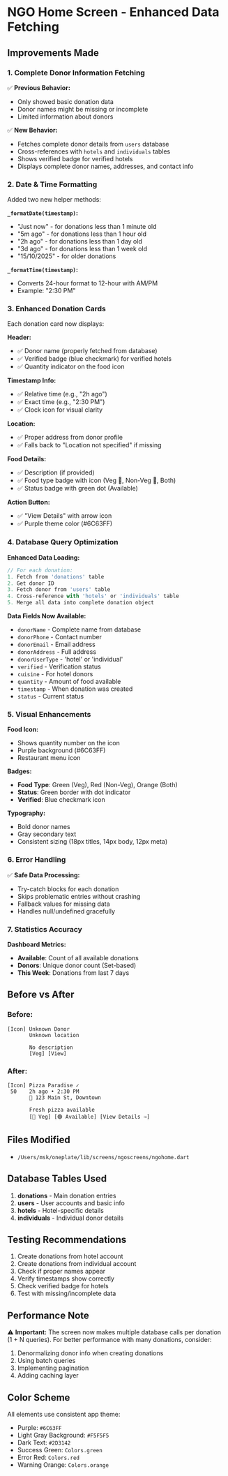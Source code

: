 # NGO Home Screen - Enhanced Data Fetching

## Improvements Made

### 1. **Complete Donor Information Fetching**

✅ **Previous Behavior:**
- Only showed basic donation data
- Donor names might be missing or incomplete
- Limited information about donors

✅ **New Behavior:**
- Fetches complete donor details from `users` database
- Cross-references with `hotels` and `individuals` tables
- Shows verified badge for verified hotels
- Displays complete donor names, addresses, and contact info

### 2. **Date & Time Formatting**

Added two new helper methods:

**`_formatDate(timestamp)`:**
- "Just now" - for donations less than 1 minute old
- "5m ago" - for donations less than 1 hour old
- "2h ago" - for donations less than 1 day old
- "3d ago" - for donations less than 1 week old
- "15/10/2025" - for older donations

**`_formatTime(timestamp)`:**
- Converts 24-hour format to 12-hour with AM/PM
- Example: "2:30 PM"

### 3. **Enhanced Donation Cards**

Each donation card now displays:

**Header:**
- ✅ Donor name (properly fetched from database)
- ✅ Verified badge (blue checkmark) for verified hotels
- ✅ Quantity indicator on the food icon

**Timestamp Info:**
- ✅ Relative time (e.g., "2h ago")
- ✅ Exact time (e.g., "2:30 PM")
- ✅ Clock icon for visual clarity

**Location:**
- ✅ Proper address from donor profile
- ✅ Falls back to "Location not specified" if missing

**Food Details:**
- ✅ Description (if provided)
- ✅ Food type badge with icon (Veg 🌱, Non-Veg 🍖, Both)
- ✅ Status badge with green dot (Available)

**Action Button:**
- ✅ "View Details" with arrow icon
- ✅ Purple theme color (#6C63FF)

### 4. **Database Query Optimization**

**Enhanced Data Loading:**
```dart
// For each donation:
1. Fetch from 'donations' table
2. Get donor ID
3. Fetch donor from 'users' table
4. Cross-reference with 'hotels' or 'individuals' table
5. Merge all data into complete donation object
```

**Data Fields Now Available:**
- `donorName` - Complete name from database
- `donorPhone` - Contact number
- `donorEmail` - Email address
- `donorAddress` - Full address
- `donorUserType` - 'hotel' or 'individual'
- `verified` - Verification status
- `cuisine` - For hotel donors
- `quantity` - Amount of food available
- `timestamp` - When donation was created
- `status` - Current status

### 5. **Visual Enhancements**

**Food Icon:**
- Shows quantity number on the icon
- Purple background (#6C63FF)
- Restaurant menu icon

**Badges:**
- **Food Type**: Green (Veg), Red (Non-Veg), Orange (Both)
- **Status**: Green border with dot indicator
- **Verified**: Blue checkmark icon

**Typography:**
- Bold donor names
- Gray secondary text
- Consistent sizing (18px titles, 14px body, 12px meta)

### 6. **Error Handling**

✅ **Safe Data Processing:**
- Try-catch blocks for each donation
- Skips problematic entries without crashing
- Fallback values for missing data
- Handles null/undefined gracefully

### 7. **Statistics Accuracy**

**Dashboard Metrics:**
- **Available**: Count of all available donations
- **Donors**: Unique donor count (Set-based)
- **This Week**: Donations from last 7 days

## Before vs After

### Before:
```
[Icon] Unknown Donor
       Unknown location
       
       No description
       [Veg] [View]
```

### After:
```
[Icon] Pizza Paradise ✓
 50    2h ago • 2:30 PM
       📍 123 Main St, Downtown
       
       Fresh pizza available
       [🌱 Veg] [🟢 Available] [View Details →]
```

## Files Modified

- `/Users/msk/oneplate/lib/screens/ngoscreens/ngohome.dart`

## Database Tables Used

1. **donations** - Main donation entries
2. **users** - User accounts and basic info
3. **hotels** - Hotel-specific details
4. **individuals** - Individual donor details

## Testing Recommendations

1. Create donations from hotel account
2. Create donations from individual account
3. Check if proper names appear
4. Verify timestamps show correctly
5. Check verified badge for hotels
6. Test with missing/incomplete data

## Performance Note

⚠️ **Important:** The screen now makes multiple database calls per donation (1 + N queries). For better performance with many donations, consider:

1. Denormalizing donor info when creating donations
2. Using batch queries
3. Implementing pagination
4. Adding caching layer

## Color Scheme

All elements use consistent app theme:
- Purple: `#6C63FF`
- Light Gray Background: `#F5F5F5`
- Dark Text: `#2D3142`
- Success Green: `Colors.green`
- Error Red: `Colors.red`
- Warning Orange: `Colors.orange`
